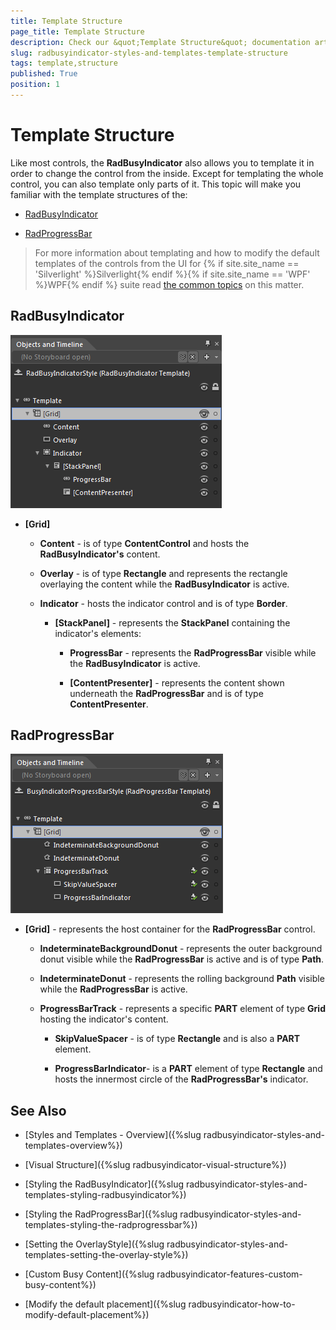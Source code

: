 ```yaml
---
title: Template Structure
page_title: Template Structure
description: Check our &quot;Template Structure&quot; documentation article for the RadBusyIndicator {{ site.framework_name }} control.
slug: radbusyindicator-styles-and-templates-template-structure
tags: template,structure
published: True
position: 1
---
```


# Template Structure

Like most controls, the __RadBusyIndicator__ also allows you to template it in order to change the control from the inside. Except for templating the whole control, you can also template only parts of it. This topic will make you familiar with the template structures of the:      

* [RadBusyIndicator](#radbusyindicator)

* [RadProgressBar](#radprogressbar)

>For more information about templating and how to modify the default templates of the controls from the UI for {% if site.site_name == 'Silverlight' %}Silverlight{% endif %}{% if site.site_name == 'WPF' %}WPF{% endif %} suite read [the common topics](http://www.telerik.com/help/silverlight/common-styling-appearance-edit-control-templates-blend.html) on this matter.
        

## RadBusyIndicator

![](images/radbusyindicator_styles_and_templates_template_structure_010.png)

* __[Grid]__

	* __Content__ - is of type __ContentControl__ and hosts the __RadBusyIndicator's__ content.

	* __Overlay__ - is of type __Rectangle__ and represents the rectangle overlaying the content while the __RadBusyIndicator__ is active.

	* __Indicator__ - hosts the indicator control and is of type __Border__.

		* __[StackPanel]__ - represents the __StackPanel__ containing the indicator's elements:

			* __ProgressBar__ - represents the __RadProgressBar__ visible while the __RadBusyIndicator__ is active.

			* __[ContentPresenter]__ - represents the content  shown underneath the __RadProgressBar__ and is of type __ContentPresenter__.

## RadProgressBar

![](images/radbusyindicator_styles_and_templates_template_structure_020.png)

* __[Grid]__ - represents the host container for the __RadProgressBar__ control.

	* __IndeterminateBackgroundDonut__ - represents the outer background donut visible while the __RadProgressBar__ is active and is of type __Path__.

	* __IndeterminateDonut__ - represents the rolling background __Path__ visible while the __RadProgressBar__ is active.

	* __ProgressBarTrack__ - represents a specific __PART__ element of type __Grid__ hosting the indicator's content.

		* __SkipValueSpacer__ - is of type __Rectangle__ and is also a __PART__ element.

		* __ProgressBarIndicator__- is a __PART__ element of type __Rectangle__ and hosts the innermost circle of the __RadProgressBar's__ indicator.
		
## See Also

 * [Styles and Templates - Overview]({%slug radbusyindicator-styles-and-templates-overview%})

 * [Visual Structure]({%slug radbusyindicator-visual-structure%})

 * [Styling the RadBusyIndicator]({%slug radbusyindicator-styles-and-templates-styling-radbusyindicator%})

 * [Styling the RadProgressBar]({%slug radbusyindicator-styles-and-templates-styling-the-radprogressbar%})

 * [Setting the OverlayStyle]({%slug radbusyindicator-styles-and-templates-setting-the-overlay-style%})

 * [Custom Busy Content]({%slug radbusyindicator-features-custom-busy-content%})

 * [Modify the default placement]({%slug radbusyindicator-how-to-modify-default-placement%})
